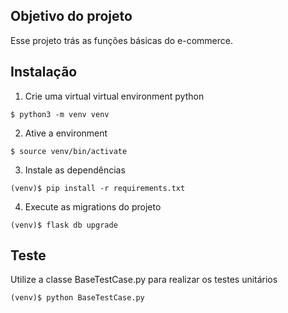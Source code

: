 ## Objetivo do projeto

Esse projeto trás as funções básicas do e-commerce.


## Instalação

 1. Crie uma virtual virtual environment python
 
 `$ python3 -m venv venv`
 
 2. Ative a environment
 
 `$ source venv/bin/activate`
 
 3. Instale as dependências
 
 `(venv)$ pip install -r requirements.txt`
 
 4. Execute as migrations do projeto
 
 `(venv)$ flask db upgrade`

## Teste

Utilize a classe BaseTestCase.py para realizar os testes unitários

`(venv)$ python BaseTestCase.py`

